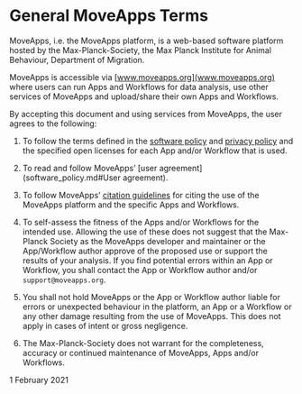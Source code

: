# General MoveApps Terms

MoveApps, i.e. the MoveApps platform, is a web-based software platform hosted by the Max-Planck-Society, the Max Planck Institute for Animal Behaviour, Department of Migration.

MoveApps is accessible via [www.moveapps.org](www.moveapps.org) where users can run Apps and Workflows for data analysis, use other services of MoveApps and upload/share their own Apps and Workflows.

By accepting this document and using services from MoveApps, the user agrees to the following:

1.	To follow the terms defined in the [software policy](software_policy.md) and [privacy policy](privacy_policy.md) and the specified open licenses for each App and/or Workflow that is used.

2.	To read and follow MoveApps’ [user agreement](software_policy.md#User agreement).

3.	To follow MoveApps’ [citation guidelines](citation_guide.md) for citing the use of the MoveApps platform and the specific Apps and Workflows. 

4.	To self-assess the fitness of the Apps and/or Workflows for the intended use. Allowing the use of these does not suggest that the Max-Planck Society as the MoveApps developer and maintainer or the App/Workflow author approve of the proposed use or support the results of your analysis. If you find potential errors within an App or Workflow, you shall contact the App or Workflow author and/or `support@moveapps.org`.

5.	You shall not hold MoveApps or the App or Workflow author liable for errors or unexpected behaviour in the platform, an App or a Workflow or any other damage resulting from the use of MoveApps. This does not apply in cases of intent or gross negligence.

6.	The Max-Planck-Society does not warrant for the completeness, accuracy or continued maintenance of MoveApps, Apps and/or Workflows. 

1 February 2021
